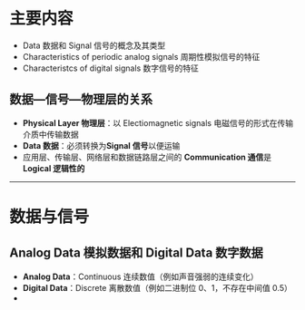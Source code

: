 # 主要内容
- Data 数据和 Signal 信号的概念及其类型
- Characteristics of periodic analog signals 周期性模拟信号的特征
- Characteristcs of digital signals 数字信号的特征
## 数据—信号—物理层的关系
- **Physical Layer 物理层**：以 Electiomagnetic signals 电磁信号的形式在传输介质中传输数据
- **Data 数据**：必须转换为**Signal 信号**以便运输
- 应用层、传输层、网络层和数据链路层之间的 **Communication 通信**是 **Logical 逻辑性的**

---
# 数据与信号
## Analog Data 模拟数据和 Digital Data 数字数据
- **Analog Data**：Continuous 连续数值（例如声音强弱的连续变化）
- **Digital Data**：Discrete 离散数值（例如二进制位 0、1，不存在中间值 0.5）
- 